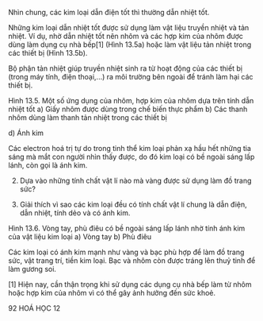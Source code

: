 Nhìn chung, các kim loại dẫn điện tốt thì thường dẫn nhiệt tốt.

Những kim loại dẫn nhiệt tốt được sử dụng làm vật liệu truyền nhiệt và tản nhiệt. Ví dụ, nhờ dẫn nhiệt tốt nên nhôm và các hợp kim của nhôm được dùng làm dụng cụ nhà bếp[1] (Hình 13.5a) hoặc làm vật liệu tản nhiệt trong các thiết bị (Hình 13.5b).

Bộ phận tản nhiệt giúp truyền nhiệt sinh ra từ hoạt động của các thiết bị (trong máy tính, điện thoại,...) ra môi trường bên ngoài để tránh làm hại các thiết bị.

Hình 13.5. Một số ứng dụng của nhôm, hợp kim của nhôm dựa trên tính dẫn nhiệt tốt
a) Giấy nhôm được dùng trong chế biến thực phẩm
b) Các thanh nhôm dùng làm thanh tản nhiệt trong các thiết bị

d) Ánh kim

Các electron hoá trị tự do trong tinh thể kim loại phản xạ hầu hết những tia sáng mà mắt con người nhìn thấy được, do đó kim loại có bề ngoài sáng lấp lánh, còn gọi là ánh kim.

2. Dựa vào những tính chất vật lí nào mà vàng được sử dụng làm đồ trang sức?

3. Giải thích vì sao các kim loại đều có tính chất vật lí chung là dẫn điện, dẫn nhiệt, tính dẻo và có ánh kim.

Hình 13.6. Vòng tay, phù điêu có bề ngoài sáng lấp lánh nhờ tính ánh kim của vật liệu kim loại
a) Vòng tay
b) Phù điêu

Các kim loại có ánh kim mạnh như vàng và bạc phù hợp để làm đồ trang sức, vật trang trí, tiền kim loại. Bạc và nhôm còn được tráng lên thuỷ tinh để làm gương soi.

[1] Hiện nay, cần thận trọng khi sử dụng các dụng cụ nhà bếp làm từ nhôm hoặc hợp kim của nhôm vì có thể gây ảnh hưởng đến sức khoẻ.

92 HOÁ HỌC 12